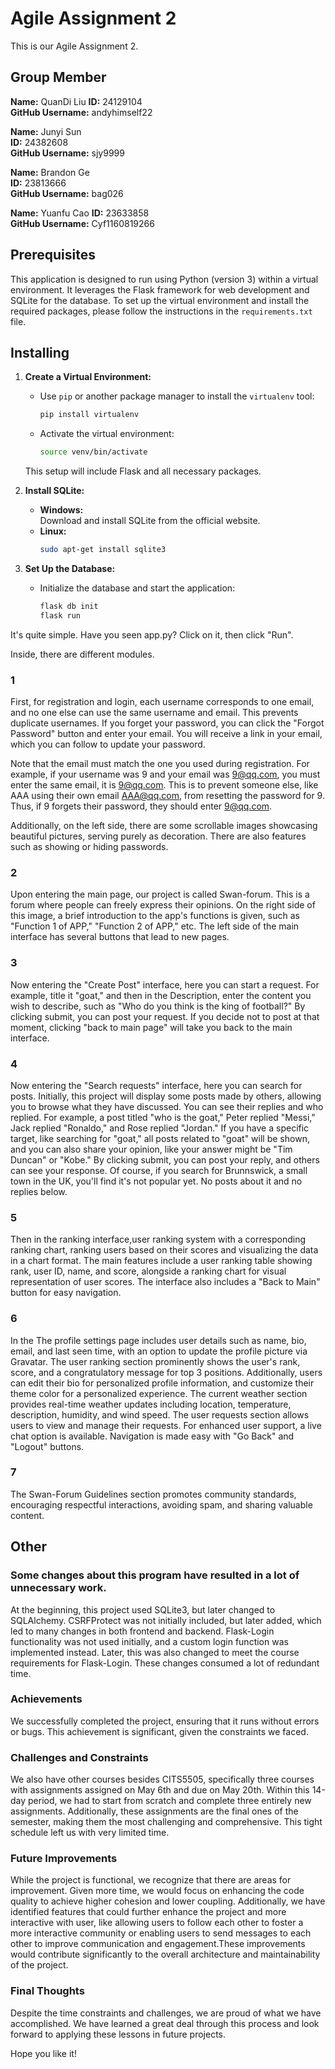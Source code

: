 # Agile Assignment 2

This is our Agile Assignment 2.

## Group Member

**Name:**  QuanDi Liu
**ID:** 24129104  
**GitHub Username:** andyhimself22

**Name:** Junyi Sun  
**ID:** 24382608  
**GitHub Username:** sjy9999

**Name:** Brandon Ge  
**ID:** 23813666  
**GitHub Username:** bag026

**Name:**  Yuanfu Cao
**ID:** 23633858  
**GitHub Username:** Cyf1160819266


## Prerequisites

This application is designed to run using Python (version 3) within a virtual environment. It leverages the Flask framework for web development and SQLite for the database. To set up the virtual environment and install the required packages, please follow the instructions in the `requirements.txt` file.

## Installing

1. **Create a Virtual Environment:**
   - Use `pip` or another package manager to install the `virtualenv` tool:
     ```sh
     pip install virtualenv
     ```
   - Activate the virtual environment:
     ```sh
     source venv/bin/activate
     ```
   This setup will include Flask and all necessary packages.

2. **Install SQLite:**
   - **Windows:**  
     Download and install SQLite from the official website.
   - **Linux:**
     ```sh
     sudo apt-get install sqlite3
     ```

3. **Set Up the Database:**
   - Initialize the database and start the application:
     ```sh
     flask db init
     flask run
     ```


<!-- 1 Would you like to know how to start it?  -->
It's quite simple. Have you seen app.py? Click on it, then click "Run".

Inside, there are different modules.

### 1
First, for registration and login, each username corresponds to one email, and no one else can use the same username and email. This prevents duplicate usernames. If you forget your password, you can click the "Forgot Password" button and enter your email. You will receive a link in your email, which you can follow to update your password.

Note that the email must match the one you used during registration. For example, if your username was 9 and your email was 9@qq.com, you must enter the same email, it is 9@qq.com. This is to prevent someone else, like AAA using their own email AAA@qq.com, from resetting the password for 9. Thus, if 9 forgets their password, they should enter 9@qq.com.

Additionally, on the left side, there are some scrollable images showcasing beautiful pictures, serving purely as decoration. There are also features such as showing or hiding passwords.

### 2
Upon entering the main page, our project is called Swan-forum. This is a forum where people can freely express their opinions. On the right side of this image, a brief introduction to the app's functions is given, such as "Function 1 of APP," "Function 2 of APP," etc. The left side of the main interface has several buttons that lead to new pages.


### 3
Now entering the "Create Post" interface, here you can start a request. For example, title it "goat," and then in the Description, enter the content you wish to describe, such as "Who do you think is the king of football?" By clicking submit, you can post your request. If you decide not to post at that moment, clicking "back to main page" will take you back to the main interface.


### 4
Now entering the "Search requests" interface, here you can search for posts. Initially, this project will display some posts made by others, allowing you to browse what they have discussed. You can see their replies and who replied. For example, a post titled "who is the goat," Peter replied "Messi," Jack replied "Ronaldo," and Rose replied "Jordan." 
If you have a specific target, like searching for "goat," all posts related to "goat" will be shown, and you can also share your opinion, like your answer might be "Tim Duncan" or "Kobe." By clicking submit, you can post your reply, and others can see your response.
Of course, if you search for Brunnswick, a small town in the UK, you'll find it's not popular yet. No posts about it and no replies below.


### 5
Then in the ranking interface,user ranking system with a corresponding ranking chart, ranking users based on their scores and visualizing the data in a chart format. The main features include a user ranking table showing rank, user ID, name, and score, alongside a ranking chart for visual representation of user scores. The interface also includes a "Back to Main" button for easy navigation.


### 6
In the The profile settings page includes user details such as name, bio, email, and last seen time, with an option to update the profile picture via Gravatar. The user ranking section prominently shows the user's rank, score, and a congratulatory message for top 3 positions. Additionally, users can edit their bio for personalized profile information, and customize their theme color for a personalized experience. The current weather section provides real-time weather updates including location, temperature, description, humidity, and wind speed. The user requests section allows users to view and manage their requests. For enhanced user support, a live chat option is available. Navigation is made easy with "Go Back" and "Logout" buttons.

### 7
The Swan-Forum Guidelines section promotes community standards, encouraging respectful interactions, avoiding spam, and sharing valuable content.


## Other
### Some changes about this program have resulted in a lot of unnecessary work.
At the beginning, this project used SQLite3, but later changed to SQLAlchemy. CSRFProtect was not initially included, but later added, which led to many changes in both frontend and backend. Flask-Login functionality was not used initially, and a custom login function was implemented instead. Later, this was also changed to meet the course requirements for Flask-Login. These changes consumed a lot of redundant time.

### Achievements
We successfully completed the project, ensuring that it runs without errors or bugs. This achievement is significant, given the constraints we faced.

### Challenges and Constraints
We also have other courses besides CITS5505, specifically three courses with assignments assigned on May 6th and due on May 20th. Within this 14-day period, we had to start from scratch and complete three entirely new assignments. Additionally, these assignments are the final ones of the semester, making them the most challenging and comprehensive. This tight schedule left us with very limited time.

### Future Improvements
While the project is functional, we recognize that there are areas for improvement. Given more time, we would focus on enhancing the code quality to achieve higher cohesion and lower coupling. Additionally, we have identified features that could further enhance the project and more interactive with user,
like allowing users to follow each other to foster a more interactive community or enabling users to send messages to each other to improve communication and engagement.These improvements would contribute significantly to the overall architecture and maintainability of the project.

### Final Thoughts
Despite the time constraints and challenges, we are proud of what we have accomplished. We have learned a great deal through this process and look forward to applying these lessons in future projects.

Hope you like it!